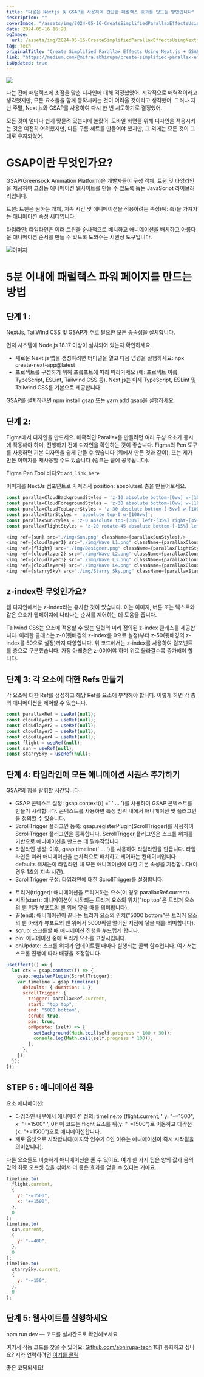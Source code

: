 ```yaml
---
title: "다음은 Nextjs 및 GSAP를 사용하여 간단한 패럴랙스 효과를 만드는 방법입니다"
description: ""
coverImage: "/assets/img/2024-05-16-CreateSimplifiedParallaxEffectsUsingNextjsGSAP_0.png"
date: 2024-05-16 16:28
ogImage:
  url: /assets/img/2024-05-16-CreateSimplifiedParallaxEffectsUsingNextjsGSAP_0.png
tag: Tech
originalTitle: "Create Simplified Parallax Effects Using Next.js + GSAP"
link: "https://medium.com/@mitra.abhirupa/create-simplified-parallax-effects-using-next-js-gsap-in-10-mins-82d4d60cd15f"
isUpdated: true
---
```


<img src="/assets/img/2024-05-16-CreateSimplifiedParallaxEffectsUsingNextjsGSAP_0.png" />

나는 전에 패럴랙스에 초점을 맞춘 디자인에 대해 걱정했었어. 시각적으로 매력적이라고 생각했지만, 모든 요소들을 함께 동작시키는 것이 어려울 것이라고 생각했어. 그러나 지난 주말, Next.js와 GSAP를 사용하여 다시 한 번 시도하기로 결정했어.

모든 것이 얼마나 쉽게 맞물려 있는지에 놀랐어. 모바일 화면을 위해 디자인을 적응시키는 것은 여전히 어려웠지만, 다른 구름 세트를 만들어야 했지만, 그 외에는 모든 것이 그대로 유지되었어.

# GSAP이란 무엇인가요?

<!-- seedividend - 사각형 -->

<ins class="adsbygoogle"
     style="display:block"
     data-ad-client="ca-pub-4877378276818686"
     data-ad-slot="1898504329"
     data-ad-format="auto"
     data-full-width-responsive="true"></ins>

<script>
     (adsbygoogle = window.adsbygoogle || []).push({});
</script>

GSAP(Greensock Animation Platform)은 개발자들이 구성 객체, 트윈 및 타임라인을 제공하여 고성능 애니메이션 웹사이트를 만들 수 있도록 돕는 JavaScript 라이브러리입니다.

트윈: 트윈은 원하는 개체, 지속 시간 및 애니메이션을 적용하려는 속성(예: 축)을 가져가는 애니메이션 속성 세터입니다.

타임라인: 타임라인은 여러 트윈을 순차적으로 배치하고 애니메이션을 배치하고 아름다운 애니메이션 순서를 만들 수 있도록 도와주는 시퀀싱 도구입니다.

![이미지](https://miro.medium.com/v2/resize:fit:1400/1*xmynutJ-2WQjKwB00KD34Q.gif)

<!-- seedividend - 사각형 -->

<ins class="adsbygoogle"
     style="display:block"
     data-ad-client="ca-pub-4877378276818686"
     data-ad-slot="1898504329"
     data-ad-format="auto"
     data-full-width-responsive="true"></ins>

<script>
     (adsbygoogle = window.adsbygoogle || []).push({});
</script>

# 5분 이내에 패럴랙스 파워 페이지를 만드는 방법

## 단계 1 :

NextJs, TailWind CSS 및 GSAP가 주로 필요한 모든 종속성을 설치합니다.

먼저 시스템에 Node.js 18.17 이상이 설치되어 있는지 확인하세요.

<!-- seedividend - 사각형 -->

<ins class="adsbygoogle"
     style="display:block"
     data-ad-client="ca-pub-4877378276818686"
     data-ad-slot="1898504329"
     data-ad-format="auto"
     data-full-width-responsive="true"></ins>

<script>
     (adsbygoogle = window.adsbygoogle || []).push({});
</script>

- 새로운 Next.js 앱을 생성하려면 터미널을 열고 다음 명령을 실행하세요: npx create-next-app@latest
- 프로젝트를 구성하기 위해 프롬프트에 따라 따라가세요 (예: 프로젝트 이름, TypeScript, ESLint, Tailwind CSS 등). Next.js는 이제 TypeScript, ESLint 및 Tailwind CSS를 기본으로 제공합니다.

GSAP를 설치하려면 npm install gsap 또는 yarn add gsap을 실행하세요

## 단계 2:

Figma에서 디자인을 만드세요. 매혹적인 Parallax를 만들려면 여러 구성 요소가 동시에 작동해야 하며, 진행하기 전에 디자인을 확인하는 것이 좋습니다. Figma의 Pen 도구를 사용하면 기본 디자인을 쉽게 만들 수 있습니다 (위에서 만든 것과 같이). 또는 제가 만든 이미지를 재사용할 수도 있습니다 (링크는 끝에 공유됩니다).

<!-- seedividend - 사각형 -->

<ins class="adsbygoogle"
     style="display:block"
     data-ad-client="ca-pub-4877378276818686"
     data-ad-slot="1898504329"
     data-ad-format="auto"
     data-full-width-responsive="true"></ins>

<script>
     (adsbygoogle = window.adsbygoogle || []).push({});
</script>

Figma Pen Tool 비디오: `add_link_here`

이미지를 NextJs 컴포넌트로 가져와서 position: absolute로 층을 만들어보세요.

```js
const parallaxCloudBackgroundStyles = 'z-10 absolute bottom-[0vw] w-[100vw]';
const parallaxCloudForegroundStyles = 'z-30 absolute bottom-[0vw] w-[100vw]';
const parallaxCloudTopLayerStyles = 'z-30 absolute bottom-[-5vw] w-[100vw]';
const parallaxStarStyles = 'absolute top-0 w-[100vw]';
const parallaxSunStyles = 'z-0 absolute top-[30%] left-[35%] right-[35%] w-[30%]';
const parallaxFlightStyles = 'z-20 rotate-45 absolute bottom-[-15%] left-[5%] w-[30vw]';

<img ref={sun} src="./img/Sun.png" className={parallaxSunStyles}/>
<img ref={cloudlayer1} src="./img/Wave L1.png" className={parallaxCloudBackgroundStyles}/>
<img ref={flight} src="./img/Designer.png" className={parallaxFlightStyles}/>
<img ref={cloudlayer2} src="./img/Wave L2.png" className={parallaxCloudForegroundStyles}/>
<img ref={cloudlayer3} src="./img/Wave L3.png" className={parallaxCloudForegroundStyles}/>
<img ref={cloudlayer4} src="./img/Wave L4.png" className={parallaxCloudTopLayerStyles}/>
<img ref={starrySky} src="./img/Starry Sky.png" className={parallaxStarStyles}/>
```

## z-index란 무엇인가요?

<!-- seedividend - 사각형 -->

<ins class="adsbygoogle"
     style="display:block"
     data-ad-client="ca-pub-4877378276818686"
     data-ad-slot="1898504329"
     data-ad-format="auto"
     data-full-width-responsive="true"></ins>

<script>
     (adsbygoogle = window.adsbygoogle || []).push({});
</script>

웹 디자인에서는 z-index라는 유사한 것이 있습니다. 이는 이미지, 버튼 또는 텍스트와 같은 요소가 웹페이지에 나타나는 순서를 제어하는 데 도움을 줍니다.

Tailwind CSS는 요소에 적용할 수 있는 일련의 미리 정의된 z-index 클래스를 제공합니다. 이러한 클래스는 z-0(뒷배경의 z-index를 0으로 설정)부터 z-50(뒷배경의 z-index를 50으로 설정)까지 다양합니다. 위 코드에서는 z-index를 사용하여 컴포넌트를 층으로 구분했습니다. 가장 아래층은 z-0이어야 하며 위로 올라갈수록 증가해야 합니다.

## 단계 3: 각 요소에 대한 Refs 만들기

각 요소에 대한 Ref를 생성하고 해당 Ref를 요소에 부착해야 합니다. 이렇게 하면 각 층의 애니메이션을 제어할 수 있습니다.

<!-- seedividend - 사각형 -->

<ins class="adsbygoogle"
     style="display:block"
     data-ad-client="ca-pub-4877378276818686"
     data-ad-slot="1898504329"
     data-ad-format="auto"
     data-full-width-responsive="true"></ins>

<script>
     (adsbygoogle = window.adsbygoogle || []).push({});
</script>

```js
const parallaxRef = useRef(null);
const cloudlayer1 = useRef(null);
const cloudlayer2 = useRef(null);
const cloudlayer3 = useRef(null);
const cloudlayer4 = useRef(null);
const flight = useRef(null);
const sun = useRef(null);
const starrySky = useRef(null);
```

## 단계 4: 타임라인에 모든 애니메이션 시퀀스 추가하기

GSAP의 힘을 발휘할 시간입니다.

- GSAP 콘텍스트 설정:
  gsap.context(() =` ' ... ')를 사용하여 GSAP 콘텍스트를 만들기 시작합니다. 콘텍스트를 사용하면 특정 범위 내에서 애니메이션 및 플러그인을 정의할 수 있습니다.
- ScrollTrigger 플러그인 등록: gsap.registerPlugin(ScrollTrigger)를 사용하여 ScrollTrigger 플러그인을 등록합니다. ScrollTrigger 플러그인은 스크롤 위치를 기반으로 애니메이션을 만드는 데 필수적입니다.
- 타임라인 생성: 이후, gsap.timeline(' ... ')를 사용하여 타임라인을 만듭니다.
  타임라인은 여러 애니메이션을 순차적으로 배치하고 제어하는 컨테이너입니다. defaults 객체는이 타임라인 내 모든 애니메이션에 대한 기본 속성을 지정합니다(이 경우 1초의 지속 시간).
- ScrollTrigger 구성: 타임라인에 대한 ScrollTrigger를 설정합니다:

<!-- seedividend - 사각형 -->

<ins class="adsbygoogle"
     style="display:block"
     data-ad-client="ca-pub-4877378276818686"
     data-ad-slot="1898504329"
     data-ad-format="auto"
     data-full-width-responsive="true"></ins>

<script>
     (adsbygoogle = window.adsbygoogle || []).push({});
</script>

- 트리거(trigger): 애니메이션을 트리거하는 요소(이 경우 parallaxRef.current).
- 시작(start): 애니메이션이 시작되는 트리거 요소의 위치("top top"은 트리거 요소의 맨 위가 뷰포트의 맨 위에 닿을 때를 의미합니다).
- 끝(end): 애니메이션이 끝나는 트리거 요소의 위치("5000 bottom"은 트리거 요소의 맨 아래가 뷰포트의 맨 위에서 5000픽셀 떨어진 지점에 닿을 때를 의미합니다).
- scrub: 스크롤할 때 애니메이션 진행을 부드럽게 합니다.
- pin: 애니메이션 중에 트리거 요소를 고정시킵니다.
- onUpdate: 스크롤 위치가 업데이트될 때마다 실행되는 콜백 함수입니다. 여기서는 스크롤 진행에 따라 배경을 조정합니다.

```js
useEffect(() => {
  let ctx = gsap.context(() => {
    gsap.registerPlugin(ScrollTrigger);
    var timeline = gsap.timeline({
      defaults: { duration: 1 },
      scrollTrigger: {
        trigger: parallaxRef.current,
        start: "top top",
        end: "5000 bottom",
        scrub: true,
        pin: true,
        onUpdate: (self) => {
          setBackground(Math.ceil(self.progress * 100 + 30));
          console.log(Math.ceil(self.progress * 100));
        },
      },
    });
  });
});
```

## STEP 5 : 애니메이션 적용

요소 애니메이션:

- 타임라인 내부에서 애니메이션 정의:
  timeline.to (flight.current, ' y: "-=1500", x: "+=1500" ', 0): 이 코드는 flight 요소를 위(y: "-=1500")로 이동하고 대각선(x: "+=1500")으로 애니메이션합니다.
- 제로 옵셋으로 시작합니다(마지막 인수가 0인 이유는 애니메이션이 즉시 시작됨을 의미합니다).

<!-- seedividend - 사각형 -->

<ins class="adsbygoogle"
     style="display:block"
     data-ad-client="ca-pub-4877378276818686"
     data-ad-slot="1898504329"
     data-ad-format="auto"
     data-full-width-responsive="true"></ins>

<script>
     (adsbygoogle = window.adsbygoogle || []).push({});
</script>

다른 요소들도 비슷하게 애니메이션을 줄 수 있어요. 여기 한 가지 팁은 양의 값과 음의 값의 최종 오프셋 값을 섞어서 더 좋은 효과를 얻을 수 있다는 거예요.

```js
timeline.to(
  flight.current,
  {
    y: "-=1500",
    x: "+=1500",
  },
  0
);
timeline.to(
  sun.current,
  {
    y: "-=400",
  },
  0
);
timeline.to(
  starrySky.current,
  {
    y: "-=150",
  },
  0
);
```

## 단계 5: 웹사이트를 실행하세요

npm run dev — 코드를 실시간으로 확인해보세요

<!-- seedividend - 사각형 -->

<ins class="adsbygoogle"
     style="display:block"
     data-ad-client="ca-pub-4877378276818686"
     data-ad-slot="1898504329"
     data-ad-format="auto"
     data-full-width-responsive="true"></ins>

<script>
     (adsbygoogle = window.adsbygoogle || []).push({});
</script>

여기서 작동 코드를 찾을 수 있어요: [Github.com/abhirupa-tech](Github.com/abhirupa-tech)
1대1 통화하고 싶나요? 저와 연락하려면 [여기를 클릭](https://example.com)

좋은 코딩되세요!
